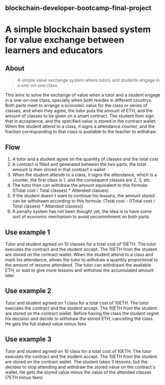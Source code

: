 ## blockchain-developer-bootcamp-final-project

# A simple blockchain based system for value exchange between learners and educators

## About

>A simple value exchange system where tutors and students engage in a one-on-one class

This aims to solve the exchange of value when a tutor and a student engage in a one-on-one class, specially when both resides in different countrys. Both parts meet to arrange a economic value for the class or series of classes, and when they agree, the tutor puts the amount of ETH, and the amount of classes to be given on a smart contract. The student then sign that in  acceptance, and the specified value is stored in the contract wallet. When the student attend to a class, it signs a attendance counter, and the fraction corresponding to that class is available to the teacher to withdraw

## Flow
1. A tutor and a student agree on the quantity of classes and the total cost
2. A contract is filled and generated between the two parts, the total amount is then stored in that contract´s wallet
3. When the student attends to a class, it signs the attendance, which is a counter, the first class is 1, and the consequent classes are 2, 3, etc.
4. The tutor then can withdraw the amount equivalent to this formula: ((Total cost / Total classes) * Attended classes)
5. If the student doesn´t want to continue his lessons, the amount stored can be withdrawn according to this formula: (Total cost - ((Total cost / Total classes) * Attended classes))
6. A penalty system has not been thought yet, the idea is to have some sort of economic mechanism to avoid uncommitment on both parts

## Use example 1

Tutor and student agreed on 10 classes for a total cost of 10ETH. The tutor executes the contract and the student accept. The 10ETH from the student are stored on the contract wallet. When the student attend to a class and mark his attendance, allows the tutor to withdraw a quantity proportional to the amount of lessons attendend. The tutor can withdrawn the available ETH, or wait to give more lessons and withdraw the accumulated amount later.

## Use example 2

Tutor and student agreed on 1 class for a total cost of 10ETH. The tutor executes the contract and the student accept. The 10ETH from the student are stored on the contract wallet. Before having the class the student regret his decision and decide to withdraw the stored ETH, cancelling the class. He gets the full staked value minus fees

## Use example 3

Tutor and student agreed on 10 class for a total cost of 10ETH. The tutor executes the contract and the student accept. The 10ETH from the student are stored on the contract wallet. The student takes 3 lessons, but the decides to stop attending and withdraw the stored value on the contract´s wallet. He gets the stored value minus the value of the attended classes (7ETH minus fees)
